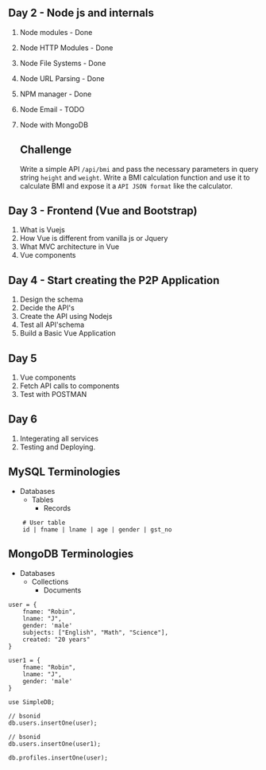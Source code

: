 
## Day 2 - Node js and internals

1. Node modules - Done
2. Node HTTP Modules - Done
3. Node File Systems - Done
4. Node URL Parsing - Done
5. NPM manager - Done
6. Node Email - TODO
7. Node with MongoDB

    ## Challenge
    Write a simple API `/api/bmi` and pass the necessary parameters in query string 
    `height` and `weight`. Write a BMI calculation function and use it to calculate
    BMI and expose it a `API JSON format` like the calculator.


## Day 3  - Frontend (Vue and Bootstrap)
1. What is Vuejs
2. How Vue is different from vanilla js or Jquery
3. What MVC architecture in Vue
4. Vue components

## Day 4 - Start creating the P2P Application
1. Design the schema
2. Decide the API's 
3. Create the API using Nodejs
4. Test all API'schema
5. Build a Basic Vue Application

## Day 5 
1. Vue components
2. Fetch API calls to components
3. Test with POSTMAN

## Day 6
1. Integerating all services
2. Testing and Deploying. 










## MySQL Terminologies
- Databases
    - Tables
        - Records

````
    # User table
    id | fname | lname | age | gender | gst_no
````

## MongoDB Terminologies
- Databases
    - Collections
        - Documents

````
user = {
    fname: "Robin",
    lname: "J",
    gender: 'male'
    subjects: ["English", "Math", "Science"],
    created: "20 years"
}

user1 = {
    fname: "Robin",
    lname: "J",
    gender: 'male'
}

use SimpleDB;

// bsonid
db.users.insertOne(user);

// bsonid
db.users.insertOne(user1);

db.profiles.insertOne(user);

````
